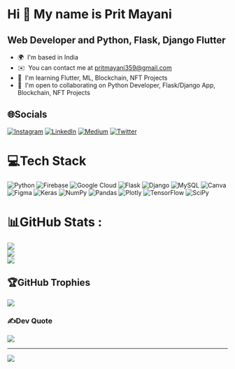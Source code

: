 Hi 👋 My name is Prit Mayani
============================

Web Developer and Python, Flask, Django Flutter
-----------------------------------------------

* 🌍  I'm based in India
* ✉️  You can contact me at [pritmayani359@gmail.com](mailto:pritmayani359@gmail.com)
* 🧠  I'm learning Flutter, ML, Blockchain, NFT Projects
* 🤝  I'm open to collaborating on Python Developer, Flask/Django App, Blockchain, NFT Projects


## 🌐Socials
[![Instagram](https://img.shields.io/badge/Instagram-%23E4405F.svg?logo=Instagram&logoColor=white)](https://instagram.com/preet_mayani_) [![LinkedIn](https://img.shields.io/badge/LinkedIn-%230077B5.svg?logo=linkedin&logoColor=white)](https://linkedin.com/in/prit-mayani-a35b371b9) [![Medium](https://img.shields.io/badge/Medium-12100E?logo=medium&logoColor=white)](https://medium.com/@prit-mayani) [![Twitter](https://img.shields.io/badge/Twitter-%231DA1F2.svg?logo=Twitter&logoColor=white)](https://twitter.com/mayani_prit) 

# 💻Tech Stack
![Python](https://img.shields.io/badge/python-3670A0?style=for-the-badge&logo=python&logoColor=ffdd54) ![Firebase](https://img.shields.io/badge/firebase-%23039BE5.svg?style=for-the-badge&logo=firebase) ![Google Cloud](https://img.shields.io/badge/Google%20Cloud-%234285F4.svg?style=for-the-badge&logo=google-cloud&logoColor=white) ![Flask](https://img.shields.io/badge/flask-%23000.svg?style=for-the-badge&logo=flask&logoColor=white) ![Django](https://img.shields.io/badge/django-%23092E20.svg?style=for-the-badge&logo=django&logoColor=white) ![MySQL](https://img.shields.io/badge/mysql-%2300f.svg?style=for-the-badge&logo=mysql&logoColor=white) ![Canva](https://img.shields.io/badge/Canva-%2300C4CC.svg?style=for-the-badge&logo=Canva&logoColor=white) 	![Figma](https://img.shields.io/badge/figma-%23F24E1E.svg?style=for-the-badge&logo=figma&logoColor=white) ![Keras](https://img.shields.io/badge/Keras-%23D00000.svg?style=for-the-badge&logo=Keras&logoColor=white) ![NumPy](https://img.shields.io/badge/numpy-%23013243.svg?style=for-the-badge&logo=numpy&logoColor=white) ![Pandas](https://img.shields.io/badge/pandas-%23150458.svg?style=for-the-badge&logo=pandas&logoColor=white) ![Plotly](https://img.shields.io/badge/Plotly-%233F4F75.svg?style=for-the-badge&logo=plotly&logoColor=white) ![TensorFlow](https://img.shields.io/badge/TensorFlow-%23FF6F00.svg?style=for-the-badge&logo=TensorFlow&logoColor=white) ![SciPy](https://img.shields.io/badge/SciPy-%230C55A5.svg?style=for-the-badge&logo=scipy&logoColor=%white)
# 📊GitHub Stats :
![](https://github-readme-stats.vercel.app/api?username=Prit2341&theme=radical&hide_border=false&include_all_commits=false&count_private=false)<br/>
![](https://github-readme-streak-stats.herokuapp.com/?user=Prit2341&theme=radical&hide_border=false)<br/>
![](https://github-readme-stats.vercel.app/api/top-langs/?username=Prit2341&theme=radical&hide_border=false&include_all_commits=false&count_private=false&layout=compact)

## 🏆GitHub Trophies
![](https://github-trophies.vercel.app/?username=Prit2341&theme=radical&no-frame=true&no-bg=true&margin-w=4)

### ✍️Dev Quote
![](https://quotes-github-readme.vercel.app/api?type=horizontal&theme=dark)

---
[![](https://visitcount.itsvg.in/api?id=Prit2341&icon=0&color=0)](https://visitcount.itsvg.in)

